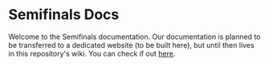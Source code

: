 # Semifinals Docs

Welcome to the Semifinals documentation. Our documentation is planned to be transferred to a dedicated website (to be built here), but until then lives in this repository's wiki. You can check if out [here](https://github.com/Semifinals/docs/wiki).
